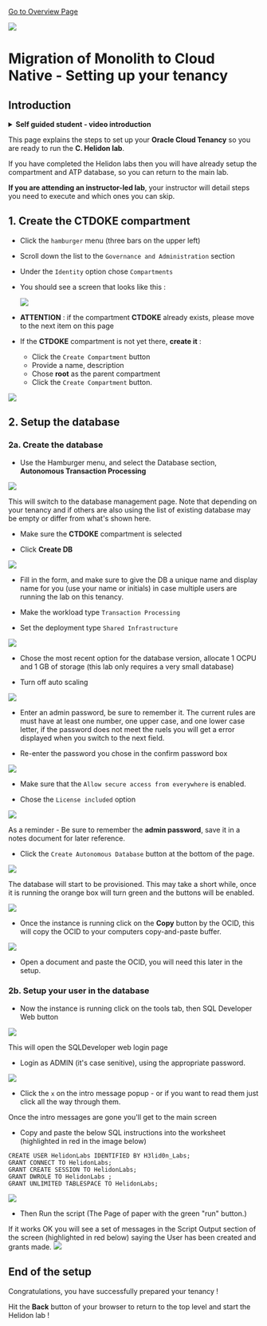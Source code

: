 [Go to Overview Page](../README.md)

![](../../../common/images/customer.logo2.png)

# Migration of Monolith to Cloud Native - Setting up your tenancy



## Introduction

<details><summary><b>Self guided student - video introduction</b></summary>

This video is an introduction to the Kubernetes labs setup - for people who have not done the Helidon and docker sections. Once you've watched it please press the "Back" button on your browser to return to the labs.

[![Kubernetes labs only setup Introduction Video](https://img.youtube.com/vi/o3KqqMqRxPk/0.jpg)](https://youtu.be/o3KqqMqRxPk "Kubernetes labs only setup introduction video")

---

</details>

This page explains the steps to set up your **Oracle Cloud Tenancy** so you are ready to run the **C. Helidon lab**. 

If you have completed the Helidon labs then you will have already setup the compartment and ATP database, so you can return to the main lab.

**If you are attending an instructor-led lab**, your instructor will detail steps you need to execute and which ones you can skip.

## 1. Create the CTDOKE compartment

- Click the `hamburger` menu (three bars on the upper left)

- Scroll down the list to the `Governance and Administration` section

- Under the `Identity` option chose `Compartments`

- You should see a screen that looks like this : 

  ![](images/compartments.png)

  

- **ATTENTION** : if the compartment **CTDOKE** already exists, please move to the next item on this page
- If the **CTDOKE** compartment is not yet there, **create it** : 
  - Click the `Create Compartment` button
  - Provide a name, description
  - Chose **root** as the parent compartment
  - Click the `Create Compartment` button.

![](images/create-compartment.png)

## 2. Setup the database

### 2a. Create the database

- Use the Hamburger menu, and select the Database section, **Autonomous Transaction Processing**

![](images/db-01-atp-menu.png)

This will switch to the database management page. Note that depending on your tenancy and if others are also using the list of existing database may be empty or differ from what's shown here.

- Make sure the **CTDOKE** compartment is selected

- Click **Create DB**

![](images/db-02-atp-compartment-create.png)

- Fill in the form, and make sure to give the DB a unique name and display name for you (use your name or initials) in case multiple users are running the lab on this tenancy.

- Make the workload type `Transaction Processing` 

- Set the deployment type `Shared Infrastructure` 

![](images/db-03-atp-create-form-identity.png)

- Chose the most recent option for the database version, allocate 1 OCPU and 1 GB of storage (this lab only requires a very small database)

- Turn off auto scaling

![](images/db-04-atp-create-form-config.png)

- Enter an admin password, be sure to remember it. The current rules are must have at least one number, one upper case, and one lower case letter, if the password does not meet the ruels you will get a error displayed when you switch to the next field.

- Re-enter the password you chose in the confirm password box

![](images/db-05-atp-create-form-password.png)

- Make sure that the `Allow secure access from everywhere` is enabled.

- Chose the `License included` option

![](images/db-06-atp-create-form-access-and-license.png)

As a reminder - Be sure to remember the **admin password**, save it in a notes document for later reference.

- Click the `Create Autonomous Database` button at the bottom of the page.

![](images/db-10-atp-creation-in-progress.png)

The database will start to be provisioned. This may take a short while, once it is running the orange box will turn green and the buttons will be enabled.

![](images/db-11-atp-creation-completed.png)

- Once the instance is running click on the **Copy** button by the OCID, this will copy the OCID to your computers copy-and-paste buffer.

![](images/db-12-atp-get-ocid.png)

- Open a document and paste the OCID, you will need this later in the setup.


### 2b. Setup your user in the database


- Now the instance is running click on the tools tab, then SQL Developer Web button

![](images/db-20-atp-access-sql-developer-web.png)

This will open the SQLDeveloper web login page

- Login as ADMIN (it's case senitive), using the appropriate password.

![](images/db-21-sql-developer-web-login.png)

- Click the `x` on the intro message popup - or if you want to read them just click all the way through them.

Once the intro messages are gone you'll get to the main screen



- Copy and paste the below SQL instructions into the worksheet (highlighted in red in the image below)

```
CREATE USER HelidonLabs IDENTIFIED BY H3lid0n_Labs;
GRANT CONNECT TO HelidonLabs;
GRANT CREATE SESSION TO HelidonLabs;
GRANT DWROLE TO HelidonLabs ;
GRANT UNLIMITED TABLESPACE TO HelidonLabs;
```

![](images/db-22-sql-developer-web-worksheet.png)

- Then Run the script (The Page of paper with the green "run" button.) 

If it works OK you will see a set of messages in the Script Output section of the screen (highlighted in red below) saying the User has been created and grants made.
![](images/db-23-sql-developer-web-script-output.png)



## End of the setup

Congratulations, you have successfully prepared your tenancy ! 

Hit the **Back** button of your browser to return to the top level and start the Helidon lab !




```

```